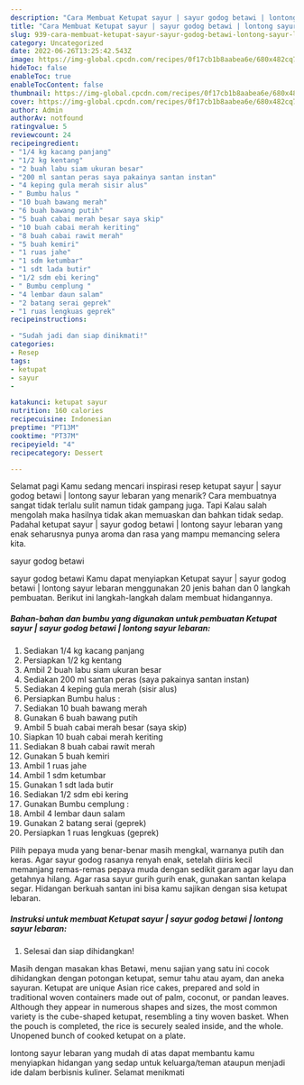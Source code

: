 ```yaml
---
description: "Cara Membuat Ketupat sayur | sayur godog betawi | lontong sayur lebaran yang Enak Banget, Buat Buka Puasa}"
title: "Cara Membuat Ketupat sayur | sayur godog betawi | lontong sayur lebaran yang Enak Banget, Buat Buka Puasa}"
slug: 939-cara-membuat-ketupat-sayur-sayur-godog-betawi-lontong-sayur-lebaran-yang-enak-banget-buat-buka-puasa
category: Uncategorized
date: 2022-06-26T13:25:42.543Z
image: https://img-global.cpcdn.com/recipes/0f17cb1b8aabea6e/680x482cq70/ketupat-sayur-sayur-godog-betawi-lontong-sayur-lebaran-foto-resep-utama.jpg
hideToc: false
enableToc: true
enableTocContent: false
thumbnail: https://img-global.cpcdn.com/recipes/0f17cb1b8aabea6e/680x482cq70/ketupat-sayur-sayur-godog-betawi-lontong-sayur-lebaran-foto-resep-utama.jpg
cover: https://img-global.cpcdn.com/recipes/0f17cb1b8aabea6e/680x482cq70/ketupat-sayur-sayur-godog-betawi-lontong-sayur-lebaran-foto-resep-utama.jpg
author: Admin
authorAv: notfound
ratingvalue: 5
reviewcount: 24
recipeingredient:
- "1/4 kg kacang panjang"
- "1/2 kg kentang"
- "2 buah labu siam ukuran besar"
- "200 ml santan peras saya pakainya santan instan"
- "4 keping gula merah sisir alus"
- " Bumbu halus "
- "10 buah bawang merah"
- "6 buah bawang putih"
- "5 buah cabai merah besar saya skip"
- "10 buah cabai merah keriting"
- "8 buah cabai rawit merah"
- "5 buah kemiri"
- "1 ruas jahe"
- "1 sdm ketumbar"
- "1 sdt lada butir"
- "1/2 sdm ebi kering"
- " Bumbu cemplung "
- "4 lembar daun salam"
- "2 batang serai geprek"
- "1 ruas lengkuas geprek"
recipeinstructions:

- "Sudah jadi dan siap dinikmati!"
categories:
- Resep
tags:
- ketupat
- sayur
- 

katakunci: ketupat sayur  
nutrition: 160 calories
recipecuisine: Indonesian
preptime: "PT13M"
cooktime: "PT37M"
recipeyield: "4"
recipecategory: Dessert

---
```



Selamat pagi Kamu sedang mencari inspirasi resep ketupat sayur | sayur godog betawi | lontong sayur lebaran yang menarik? Cara membuatnya sangat tidak terlalu sulit namun tidak gampang juga. Tapi Kalau salah mengolah maka hasilnya tidak akan memuaskan dan bahkan tidak sedap. Padahal ketupat sayur | sayur godog betawi | lontong sayur lebaran yang enak seharusnya punya aroma dan rasa yang mampu memancing selera kita.

 sayur godog betawi 

 sayur godog betawi  Kamu dapat menyiapkan Ketupat sayur | sayur godog betawi | lontong sayur lebaran menggunakan 20 jenis bahan dan 0 langkah pembuatan. Berikut ini langkah-langkah dalam membuat hidangannya.

<!--inarticleads1-->

##### Bahan-bahan dan bumbu yang digunakan untuk pembuatan Ketupat sayur | sayur godog betawi | lontong sayur lebaran:

1. Sediakan 1/4 kg kacang panjang
1. Persiapkan 1/2 kg kentang
1. Ambil 2 buah labu siam ukuran besar
1. Sediakan 200 ml santan peras (saya pakainya santan instan)
1. Sediakan 4 keping gula merah (sisir alus)
1. Persiapkan  Bumbu halus :
1. Sediakan 10 buah bawang merah
1. Gunakan 6 buah bawang putih
1. Ambil 5 buah cabai merah besar (saya skip)
1. Siapkan 10 buah cabai merah keriting
1. Sediakan 8 buah cabai rawit merah
1. Gunakan 5 buah kemiri
1. Ambil 1 ruas jahe
1. Ambil 1 sdm ketumbar
1. Gunakan 1 sdt lada butir
1. Sediakan 1/2 sdm ebi kering
1. Gunakan  Bumbu cemplung :
1. Ambil 4 lembar daun salam
1. Gunakan 2 batang serai (geprek)
1. Persiapkan 1 ruas lengkuas (geprek)


Pilih pepaya muda yang benar-benar masih mengkal, warnanya putih dan keras. Agar sayur godog rasanya renyah enak, setelah diiris kecil memanjang remas-remas pepaya muda dengan sedikit garam agar layu dan getahnya hilang. Agar rasa sayur gurih gurih enak, gunakan santan kelapa segar. Hidangan berkuah santan ini bisa kamu sajikan dengan sisa ketupat lebaran. 

<!--inarticleads2-->

##### Instruksi untuk membuat Ketupat sayur | sayur godog betawi | lontong sayur lebaran:


1. Selesai dan siap dihidangkan!

Masih dengan masakan khas Betawi, menu sajian yang satu ini cocok dihidangkan dengan potongan ketupat, semur tahu atau ayam, dan aneka sayuran. Ketupat are unique Asian rice cakes, prepared and sold in traditional woven containers made out of palm, coconut, or pandan leaves. Although they appear in numerous shapes and sizes, the most common variety is the cube-shaped ketupat, resembling a tiny woven basket. When the pouch is completed, the rice is securely sealed inside, and the whole. Unopened bunch of cooked ketupat on a plate. 

 lontong sayur lebaran yang mudah di atas dapat membantu kamu menyiapkan hidangan yang sedap untuk keluarga/teman ataupun menjadi ide dalam berbisnis kuliner. Selamat menikmati
